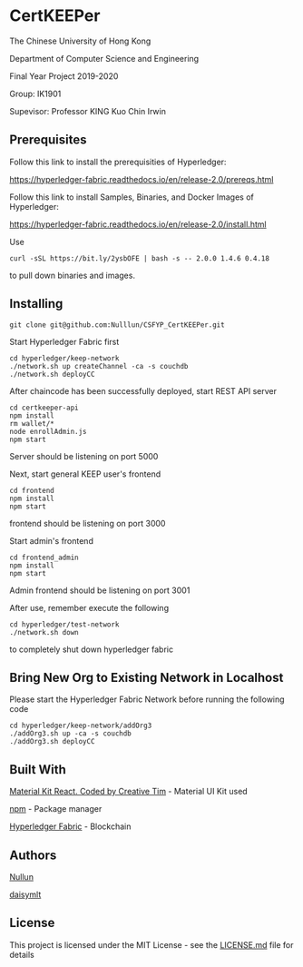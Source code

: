 # CertKEEPer

The Chinese University of Hong Kong

Department of Computer Science and Engineering

Final Year Project 2019-2020


Group: IK1901

Supevisor: Professor KING Kuo Chin Irwin

## Prerequisites
Follow this link to install the prerequisities of Hyperledger:

https://hyperledger-fabric.readthedocs.io/en/release-2.0/prereqs.html

Follow this link to install Samples, Binaries, and Docker Images of Hyperledger:

https://hyperledger-fabric.readthedocs.io/en/release-2.0/install.html

Use

```
curl -sSL https://bit.ly/2ysbOFE | bash -s -- 2.0.0 1.4.6 0.4.18
```
to pull down binaries and images.

## Installing

```
git clone git@github.com:Nulllun/CSFYP_CertKEEPer.git
```

Start Hyperledger Fabric first
```
cd hyperledger/keep-network
./network.sh up createChannel -ca -s couchdb
./network.sh deployCC
```

After chaincode has been successfully deployed, start REST API server
```
cd certkeeper-api
npm install
rm wallet/*
node enrollAdmin.js
npm start
```
Server should be listening on port 5000


Next, start general KEEP user's frontend
```
cd frontend
npm install
npm start
```
frontend should be listening on port 3000


Start admin's frontend
```
cd frontend_admin
npm install
npm start
```
Admin frontend should be listening on port 3001


After use, remember execute the following
```
cd hyperledger/test-network
./network.sh down
```
to completely shut down hyperledger fabric

## Bring New Org to Existing Network in Localhost

Please start the Hyperledger Fabric Network before running the following code
```
cd hyperledger/keep-network/addOrg3
./addOrg3.sh up -ca -s couchdb
./addOrg3.sh deployCC
```

## Built With
[Material Kit React. Coded by Creative Tim](https://www.creative-tim.com/product/material-kit-react) - Material UI Kit used

[npm](https://www.npmjs.com/) - Package manager

[Hyperledger Fabric](https://hyperledger-fabric.readthedocs.io/en/release-2.0/tutorials.html) - Blockchain

## Authors
[Nullun](https://github.com/Nulllun)

[daisymlt](https://github.com/daisymlt)

## License
This project is licensed under the MIT License - see the [LICENSE.md](https://github.com/Nulllun/CSFYP_CertKEEPer/blob/master/LICENSE) file for details

